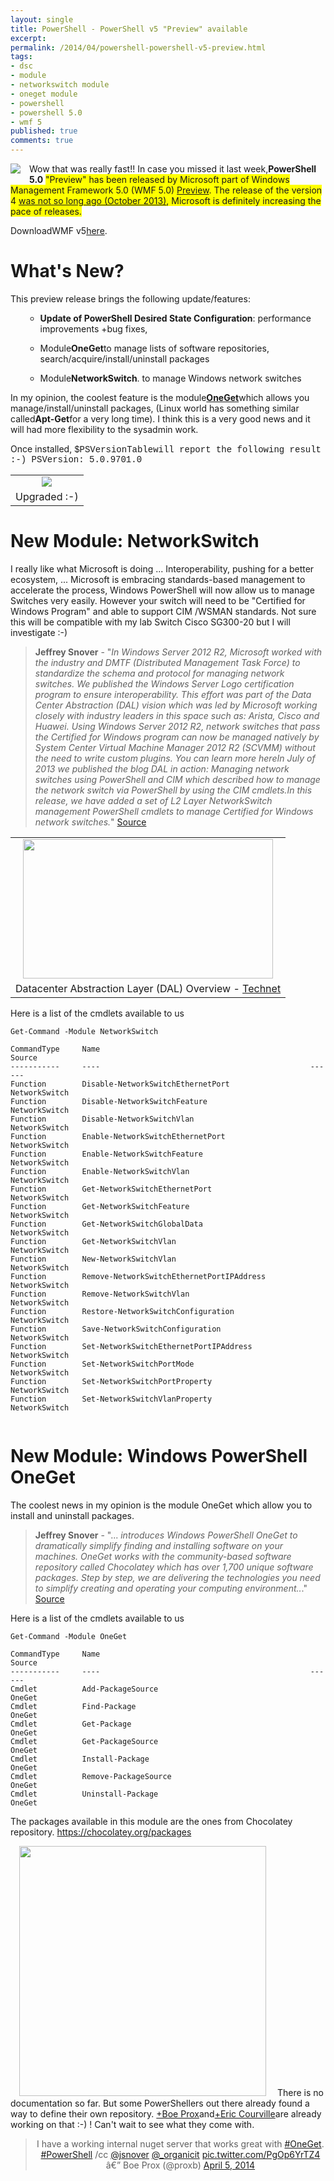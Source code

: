 ```yaml
---
layout: single
title: PowerShell - PowerShell v5 "Preview" available
excerpt: 
permalink: /2014/04/powershell-powershell-v5-preview.html
tags: 
- dsc
- module
- networkswitch module
- oneget module
- powershell
- powershell 5.0
- wmf 5
published: true
comments: true
---
```


 
 <a href="{{ site.url }}/images/2014/20140406_PowerShell_-_PowerShell_v5_Preview_available/2014-04-04_22-04-15__926260955__-154x111.png" imageanchor="1" style="clear: left; float: left; margin-bottom: 1em; margin-right: 1em;"><img border="0" src="{{ site.url }}/images/2014/20140406_PowerShell_-_PowerShell_v5_Preview_available/2014-04-04_22-04-15__926260955__-154x111.png" /></a>
Wow that was really fast!! In case you missed it last week,<b>PowerShell 5.0</b> <span style="background-color: yellow;">"Preview" has been released by Microsoft part of Windows Management Framework 5.0 (WMF 5.0) <u>Preview</u>. The release of the version 4 <a href="{{ site.url }}/2013/10/powershell-40-is-now-available.html" target="_blank">was not so long ago (October 2013)</a>, Microsoft is definitely increasing the pace of releases.

DownloadWMF v5<a href="http://www.microsoft.com/en-us/download/details.aspx?id=42316" target="_blank">here</a>.




# <b>What's New?</b>

This preview release brings the following update/features:<ul>
* <b>Update of PowerShell Desired State Configuration</b>: performance improvements +bug fixes,

* Module<b>OneGet</b>to manage lists of software repositories, search/acquire/install/uninstall packages

* Module<b>NetworkSwitch</b>. to manage Windows network switches
</ul>
In my opinion, the coolest feature is the module<b><u>OneGet</u></b>which allows you manage/install/uninstall packages, (Linux world has something similar called<b>Apt-Get</b>for a very long time). I think this is a very good news and it will had more flexibility to the sysadmin work.

Once installed, <span style="font-family: Courier New, Courier, monospace;">$PSVersionTablewill report the following result :-) <span style="font-family: Courier New, Courier, monospace;">PSVersion: 5.0.9701.0



<table align="center" cellpadding="0" cellspacing="0" class="tr-caption-container" style="margin-left: auto; margin-right: auto; text-align: center;"><tbody><tr><td style="text-align: center;"><a href="{{ site.url }}/images/2014/20140406_PowerShell_-_PowerShell_v5_Preview_available/2014-04-04_22-29-18__886812005__-692x298.png" imageanchor="1" style="margin-left: auto; margin-right: auto;"><img border="0" src="{{ site.url }}/images/2014/20140406_PowerShell_-_PowerShell_v5_Preview_available/2014-04-04_22-29-18__886812005__-692x298.png" /></a></td></tr><tr><td class="tr-caption" style="text-align: center;">Upgraded :-)</td></tr></tbody></table>




# New Module: NetworkSwitch

I really like what Microsoft is doing ... Interoperability, pushing for a better ecosystem, ... Microsoft is embracing standards-based management to accelerate the process, Windows PowerShell will now allow us to manage Switches very easily. However your switch will need to be "Certified for Windows Program" and able to support CIM /WSMAN standards. Not sure this will be compatible with my lab Switch Cisco SG300-20 but I will investigate :-)<blockquote class="tr_bq"><b>Jeffrey Snover</b> - "<i>In Windows Server 2012 R2, Microsoft worked with the industry and DMTF (Distributed Management Task Force) to standardize the schema and protocol for managing network switches. We published the Windows Server Logo certification program to ensure interoperability. This effort was part of the Data Center Abstraction (DAL) vision which was led by Microsoft working closely with industry leaders in this space such as: Arista, Cisco and Huawei. Using Windows Server 2012 R2, network switches that pass the Certified for Windows program can now be managed natively by System Center Virtual Machine Manager 2012 R2 (SCVMM) without the need to write custom plugins. You can learn more here</i><i>In July of 2013 we published the blog DAL in action: Managing network switches using PowerShell and CIM which described how to manage the network switch via PowerShell by using the CIM cmdlets.</i><i>In this release, we have added a set of L2 Layer NetworkSwitch management PowerShell cmdlets to manage Certified for Windows network switches.</i>" <a href="http://blogs.technet.com/b/windowsserver/archive/2014/04/03/windows-management-framework-v5-preview.aspx" target="_blank">Source</a></blockquote>
<table align="center" cellpadding="0" cellspacing="0" class="tr-caption-container" style="margin-left: auto; margin-right: auto; text-align: center;"><tbody><tr><td style="text-align: center;"><a href="{{ site.url }}/images/2014/20140406_PowerShell_-_PowerShell_v5_Preview_available/IC666259__278754328__-557x313.jpg" imageanchor="1" style="margin-left: auto; margin-right: auto;"><img border="0" src="{{ site.url }}/images/2014/20140406_PowerShell_-_PowerShell_v5_Preview_available/IC666259__278754328__-557x313.jpg" height="223" width="400" /></a></td></tr><tr><td class="tr-caption" style="text-align: center;">Datacenter Abstraction Layer (DAL) Overview - <a href="http://technet.microsoft.com/en-us/library/dn265975.aspx" target="_blank">Technet</a></td></tr></tbody></table>


Here is a list of the cmdlets available to us
```
Get-Command -Module NetworkSwitch
```


```
CommandType     Name                                               Source
-----------     ----                                               ------
Function        Disable-NetworkSwitchEthernetPort                  NetworkSwitch
Function        Disable-NetworkSwitchFeature                       NetworkSwitch
Function        Disable-NetworkSwitchVlan                          NetworkSwitch
Function        Enable-NetworkSwitchEthernetPort                   NetworkSwitch
Function        Enable-NetworkSwitchFeature                        NetworkSwitch
Function        Enable-NetworkSwitchVlan                           NetworkSwitch
Function        Get-NetworkSwitchEthernetPort                      NetworkSwitch
Function        Get-NetworkSwitchFeature                           NetworkSwitch
Function        Get-NetworkSwitchGlobalData                        NetworkSwitch
Function        Get-NetworkSwitchVlan                              NetworkSwitch
Function        New-NetworkSwitchVlan                              NetworkSwitch
Function        Remove-NetworkSwitchEthernetPortIPAddress          NetworkSwitch
Function        Remove-NetworkSwitchVlan                           NetworkSwitch
Function        Restore-NetworkSwitchConfiguration                 NetworkSwitch
Function        Save-NetworkSwitchConfiguration                    NetworkSwitch
Function        Set-NetworkSwitchEthernetPortIPAddress             NetworkSwitch
Function        Set-NetworkSwitchPortMode                          NetworkSwitch
Function        Set-NetworkSwitchPortProperty                      NetworkSwitch
Function        Set-NetworkSwitchVlanProperty                      NetworkSwitch
```

```

```


# New Module: Windows PowerShell OneGet

The coolest news in my opinion is the module OneGet which allow you to install and uninstall packages.<blockquote class="tr_bq"><b>Jeffrey Snover</b> - "... <i>introduces Windows PowerShell OneGet to dramatically simplify finding and installing software on your machines. OneGet works with the community-based software repository called Chocolatey which has over 1,700 unique software packages. Step by step, we are delivering the technologies you need to simplify creating and operating your computing environment..</i>." <a href="http://blogs.technet.com/b/windowsserver/archive/2014/04/03/windows-management-framework-v5-preview.aspx" target="_blank">Source</a></blockquote>
Here is a list of the cmdlets available to us
```
Get-Command -Module OneGet
```


```
CommandType     Name                                               Source
-----------     ----                                               ------
Cmdlet          Add-PackageSource                                  OneGet
Cmdlet          Find-Package                                       OneGet
Cmdlet          Get-Package                                        OneGet
Cmdlet          Get-PackageSource                                  OneGet
Cmdlet          Install-Package                                    OneGet
Cmdlet          Remove-PackageSource                               OneGet
Cmdlet          Uninstall-Package                                  OneGet

```

The packages available in this module are the ones from Chocolatey repository.
<a href="https://chocolatey.org/packages">https://chocolatey.org/packages</a>

<a href="{{ site.url }}/images/2014/20140406_PowerShell_-_PowerShell_v5_Preview_available/2014-04-04_21-55-52__1628079001__-1024x1034.png" imageanchor="1" style="margin-left: 1em; margin-right: 1em;"><img border="0" src="{{ site.url }}/images/2014/20140406_PowerShell_-_PowerShell_v5_Preview_available/2014-04-04_21-55-52__1628079001__-1024x1034.png" height="400" width="395" /></a>
There is no documentation so far. But some PowerShellers out there already found a way to define their own repository. <a class="g-profile" href="https://plus.google.com/100797865397105871021" target="_blank">+Boe Prox</a>and<a class="g-profile" href="https://plus.google.com/116113824901529664420" target="_blank">+Eric Courville</a>are already working on that :-) ! Can't wait to see what they come with.


<center><blockquote class="twitter-tweet" lang="en">I have a working internal nuget server that works great with <a href="https://twitter.com/search?q=%23OneGet&amp;src=hash">#OneGet</a>. <a href="https://twitter.com/search?q=%23PowerShell&amp;src=hash">#PowerShell</a> /cc <a href="https://twitter.com/jsnover">@jsnover</a> <a href="https://twitter.com/_organicit">@_organicit</a> <a href="http://t.co/PgOp6YrTZ4">pic.twitter.com/PgOp6YrTZ4</a>
â€” Boe Prox (@proxb) <a href="https://twitter.com/proxb/statuses/452295588432711681">April 5, 2014</a></blockquote><script async="" charset="utf-8" src="//platform.twitter.com/widgets.js"></script></center>



